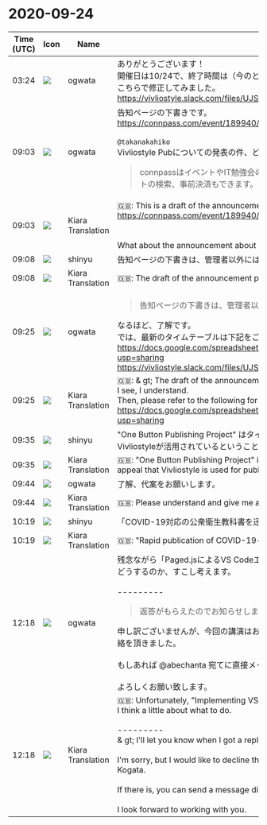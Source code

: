 # 2020-09-24

|Time (UTC)|Icon|Name|Message|
|---|---|---|---|
|03:24|![](https://avatars.slack-edge.com/2019-11-22/845042642576_070441337abaca9fb7b3_72.png)|ogwata|ありがとうございます！<br>開催日は10/24で、終了時間は（今のところ）16:55です。<br>こちらで修正してみました。<br>https://vivliostyle.slack.com/files/UJS3RCS86/F01BA2Y81JN/2020fall_user_meeting_banner.png|
|09:03|![](https://avatars.slack-edge.com/2019-11-22/845042642576_070441337abaca9fb7b3_72.png)|ogwata|告知ページの下書きです。<br><https://connpass.com/event/189940/edit/><br><br>`@takanakahiko`<br>Vivliostyle Pubについての発表の件、どうでしょう？　むずかしければ、浅くなりますが私が引き受けます。<br><blockquote>connpassはイベントやIT勉強会の開催、さらに参加者の集客に便利です。コミュニティやグループの運営やイベントの検索、事前決済もできます。</blockquote>|
|09:03|![](https://avatars.slack-edge.com/2019-08-21/732685848020_f3f20736795184660348_72.png)|Kiara Translation|🇬🇧: This is a draft of the announcement page.<br><https://connpass.com/event/189940/edit/><br><br><br>What about the announcement about Vivliostyle Pub? If it is difficult, it will be shallow, but I will take care of it.|
|09:08|![](https://avatars.slack-edge.com/2018-04-27/354445776386_e258f5ed5ba887b08668_72.jpg)|shinyu|告知ページの下書きは、管理者以外には見ることができません。|
|09:08|![](https://avatars.slack-edge.com/2019-08-21/732685848020_f3f20736795184660348_72.png)|Kiara Translation|🇬🇧: The draft of the announcement page can only be viewed by the administrator.|
|09:25|![](https://avatars.slack-edge.com/2019-11-22/845042642576_070441337abaca9fb7b3_72.png)|ogwata|<blockquote>告知ページの下書きは、管理者以外には見ることができません。</blockquote>なるほど、了解です。<br>では、最新のタイムテーブルは下記をご参照ください。<br><https://docs.google.com/spreadsheets/d/1HSijmZIJDLdWKGAY9SEO0Sy6rcs7j6GOAnJdIZQnm1Y/edit?usp=sharing><br>https://vivliostyle.slack.com/files/UJS3RCS86/F01BY623AKS/vivliostyle___________________________________2020___|
|09:25|![](https://avatars.slack-edge.com/2019-08-21/732685848020_f3f20736795184660348_72.png)|Kiara Translation|🇬🇧: &amp; gt; The draft of the announcement page can only be viewed by the administrator.<br>I see, I understand.<br>Then, please refer to the following for the latest timetable.<br><https://docs.google.com/spreadsheets/d/1HSijmZIJDLdWKGAY9SEO0Sy6rcs7j6GOAnJdIZQnm1Y/edit?usp=sharing>|
|09:35|![](https://avatars.slack-edge.com/2018-04-27/354445776386_e258f5ed5ba887b08668_72.jpg)|shinyu|"One Button Publishing Project" はタイトルが決まるまでの（仮）ですが、欧州でのCOVID-19対策の出版物制作にVivliostyleが活用されているということをアピールできるようなタイトルにするのがよいと思います|
|09:35|![](https://avatars.slack-edge.com/2019-08-21/732685848020_f3f20736795184660348_72.png)|Kiara Translation|🇬🇧: "One Button Publishing Project" is (tentative) until the title is decided, but it is better to make it a title that can appeal that Vivliostyle is used for publication production of COVID-19 countermeasures in Europe. think|
|09:44|![](https://avatars.slack-edge.com/2019-11-22/845042642576_070441337abaca9fb7b3_72.png)|ogwata|了解、代案をお願いします。|
|09:44|![](https://avatars.slack-edge.com/2019-08-21/732685848020_f3f20736795184660348_72.png)|Kiara Translation|🇬🇧: Please understand and give me an alternative.|
|10:19|![](https://avatars.slack-edge.com/2018-04-27/354445776386_e258f5ed5ba887b08668_72.jpg)|shinyu|「COVID-19対応の公衆衛生教科書を迅速に出版：欧州でのVivliostyle活用事例」|
|10:19|![](https://avatars.slack-edge.com/2019-08-21/732685848020_f3f20736795184660348_72.png)|Kiara Translation|🇬🇧: "Rapid publication of COVID-19-compliant public health textbooks: Vivliostyle use cases in Europe"|
|12:18|![](https://avatars.slack-edge.com/2019-11-22/845042642576_070441337abaca9fb7b3_72.png)|ogwata|残念ながら「Paged.jsによるVS Codeエクステンションの実装」の方から断られました。<br>どうするのか、すこし考えます。<br><br>---------<br><blockquote>返答がもらえたのでお知らせします。</blockquote>申し訳ございませんが、今回の講演はお断りさせてほしいとのことです。また、友人より小形さんをフォローしたとの連絡を頂きました。<br><br>もしあれば @abechanta 宛てに直接メッセージを送ってもらってOKとのことです。<br><br>よろしくお願い致します。|
|12:18|![](https://avatars.slack-edge.com/2019-08-21/732685848020_f3f20736795184660348_72.png)|Kiara Translation|🇬🇧: Unfortunately, "Implementing VS Code extension with Paged.js" refused.<br>I think a little about what to do.<br><br>---------<br>&amp; gt; I'll let you know when I got a reply.<br><br>I'm sorry, but I would like to decline this lecture. In addition, I received a message from a friend that I followed Mr. Kogata.<br><br>If there is, you can send a message directly to @abechanta.<br><br>I look forward to working with you.|

